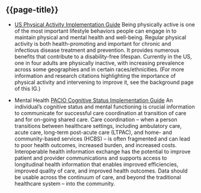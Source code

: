 ## {{page-title}}

- [US Physical Activity Implementation Guide](https://build.fhir.org/ig/HL7/physical-activity/index.html) Being physically active is one of the most important lifestyle behaviors people can engage in to maintain physical and mental health and well-being. Regular physical activity is both health-promoting and important for chronic and infectious disease treatment and prevention. It provides numerous benefits that contribute to a disability-free lifespan. Currently in the US, one in four adults are physically inactive, with increasing prevalence across some geographies and in certain races/ethnicities. (For more information and research citations highlighting the importance of physical activity and intervening to improve it, see the background page of this IG.)

- Mental Health [PACIO Cognitive Status Implementation Guide](https://build.fhir.org/ig/HL7/fhir-pacio-cognitive-status/) An individual’s cognitive status and mental functioning is crucial information to communicate for successful care coordination at transition of care and for on-going shared care. Care coordination – when a person transitions between healthcare settings, including ambulatory care, acute care, long-term post-acute care (LTPAC), and home- and community-based services (HCBS) – is often fragmented and can lead to poor health outcomes, increased burden, and increased costs. Interoperable health information exchange has the potential to improve patient and provider communications and supports access to longitudinal health information that enables improved efficiencies, improved quality of care, and improved health outcomes. Data should be usable across the continuum of care, and beyond the traditional healthcare system – into the community.